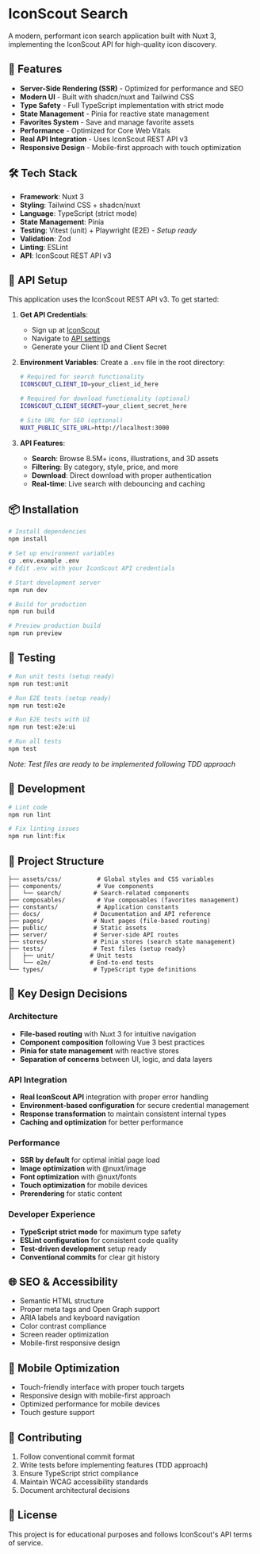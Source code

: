 # IconScout Search

A modern, performant icon search application built with Nuxt 3, implementing the IconScout API for high-quality icon discovery.

## 🚀 Features

- **Server-Side Rendering (SSR)** - Optimized for performance and SEO
- **Modern UI** - Built with shadcn/nuxt and Tailwind CSS
- **Type Safety** - Full TypeScript implementation with strict mode
- **State Management** - Pinia for reactive state management
- **Favorites System** - Save and manage favorite assets
- **Performance** - Optimized for Core Web Vitals
- **Real API Integration** - Uses IconScout REST API v3
- **Responsive Design** - Mobile-first approach with touch optimization

## 🛠 Tech Stack

- **Framework**: Nuxt 3
- **Styling**: Tailwind CSS + shadcn/nuxt
- **Language**: TypeScript (strict mode)
- **State Management**: Pinia
- **Testing**: Vitest (unit) + Playwright (E2E) - *Setup ready*
- **Validation**: Zod
- **Linting**: ESLint
- **API**: IconScout REST API v3

## 🔑 API Setup

This application uses the IconScout REST API v3. To get started:

1. **Get API Credentials**:
   - Sign up at [IconScout](https://iconscout.com)
   - Navigate to [API settings](https://iconscout.com/api)
   - Generate your Client ID and Client Secret

2. **Environment Variables**:
   Create a `.env` file in the root directory:
   ```bash
   # Required for search functionality
   ICONSCOUT_CLIENT_ID=your_client_id_here
   
   # Required for download functionality (optional)
   ICONSCOUT_CLIENT_SECRET=your_client_secret_here
   
   # Site URL for SEO (optional)
   NUXT_PUBLIC_SITE_URL=http://localhost:3000
   ```

3. **API Features**:
   - **Search**: Browse 8.5M+ icons, illustrations, and 3D assets
   - **Filtering**: By category, style, price, and more
   - **Download**: Direct download with proper authentication
   - **Real-time**: Live search with debouncing and caching

## 📦 Installation

```bash
# Install dependencies
npm install

# Set up environment variables
cp .env.example .env
# Edit .env with your IconScout API credentials

# Start development server
npm run dev

# Build for production
npm run build

# Preview production build
npm run preview
```

## 🧪 Testing

```bash
# Run unit tests (setup ready)
npm run test:unit

# Run E2E tests (setup ready)
npm run test:e2e

# Run E2E tests with UI
npm run test:e2e:ui

# Run all tests
npm test
```

*Note: Test files are ready to be implemented following TDD approach*

## 🔧 Development

```bash
# Lint code
npm run lint

# Fix linting issues
npm run lint:fix
```

## 📁 Project Structure

```
├── assets/css/          # Global styles and CSS variables
├── components/          # Vue components
│   └── search/         # Search-related components
├── composables/         # Vue composables (favorites management)
├── constants/           # Application constants
├── docs/               # Documentation and API reference
├── pages/              # Nuxt pages (file-based routing)
├── public/             # Static assets
├── server/             # Server-side API routes
├── stores/             # Pinia stores (search state management)
├── tests/              # Test files (setup ready)
│   ├── unit/          # Unit tests
│   └── e2e/           # End-to-end tests
└── types/              # TypeScript type definitions
```

## 🎯 Key Design Decisions

### Architecture
- **File-based routing** with Nuxt 3 for intuitive navigation
- **Component composition** following Vue 3 best practices
- **Pinia for state management** with reactive stores
- **Separation of concerns** between UI, logic, and data layers

### API Integration
- **Real IconScout API** integration with proper error handling
- **Environment-based configuration** for secure credential management
- **Response transformation** to maintain consistent internal types
- **Caching and optimization** for better performance

### Performance
- **SSR by default** for optimal initial page load
- **Image optimization** with @nuxt/image
- **Font optimization** with @nuxt/fonts
- **Touch optimization** for mobile devices
- **Prerendering** for static content

### Developer Experience
- **TypeScript strict mode** for maximum type safety
- **ESLint configuration** for consistent code quality
- **Test-driven development** setup ready
- **Conventional commits** for clear git history

## 🌐 SEO & Accessibility

- Semantic HTML structure
- Proper meta tags and Open Graph support
- ARIA labels and keyboard navigation
- Color contrast compliance
- Screen reader optimization
- Mobile-first responsive design

## 📱 Mobile Optimization

- Touch-friendly interface with proper touch targets
- Responsive design with mobile-first approach
- Optimized performance for mobile devices
- Touch gesture support

## 📝 Contributing

1. Follow conventional commit format
2. Write tests before implementing features (TDD approach)
3. Ensure TypeScript strict compliance
4. Maintain WCAG accessibility standards
5. Document architectural decisions

## 📄 License

This project is for educational purposes and follows IconScout's API terms of service.
